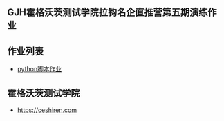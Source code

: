 ## GJH霍格沃茨测试学院拉钩名企直推营第五期演练作业
## 作业列表
- [python脚本作业](/test_python/src/demo.py)
## 霍格沃茨测试学院
- https://ceshiren.com